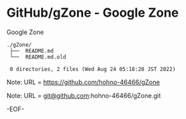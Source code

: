 # GitHub/gZone - Google Zone

Google Zone

    ./gZone/
     ├──  README.md
     └──  README.md.old
     
     0 directories, 2 files (Wed Aug 24 05:18:28 JST 2022)


Note: URL = https://github.com/hohno-46466/gZone

Note: URL = git@github.com:hohno-46466/gZone.git

-EOF-
